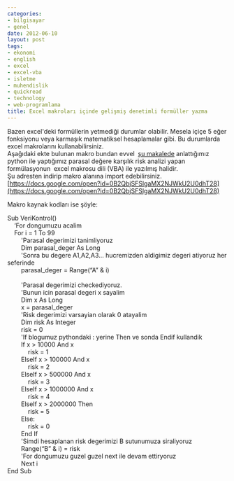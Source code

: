 ```yaml
---
categories:
- bilgisayar
- genel
date: 2012-06-10
layout: post
tags:
- ekonomi
- english
- excel
- excel-vba
- isletme
- muhendislik
- quickread
- technology
- web-programlama
title: Excel makroları içinde gelişmiş denetimli formüller yazma
---
```


Bazen excel'deki formüllerin yetmediği durumlar olabilir. Mesela içiçe 5 eğer fonksiyonu veya karmaşık matematiksel hesaplamalar gibi. Bu durumlarda excel makrolarını kullanabilirsiniz.  
Aşağıdaki ekte bulunan makro bundan evvel  [şu makalede](http://blog.suatatan.com/2012/06/python-ile-excel-manipulasyonu.html) anlattığımız python ile yaptığımız parasal değere karşılık risk analizi yapan formülasyonun  excel makrosu dili (VBA) ile yazılmış halidir.  
Şu adresten indirip makro alanına import edebilirsiniz.  
[https://docs.google.com/open?id=0B2QbjSFSlgaMX2NJWkU2U0dhT28](https://docs.google.com/open?id=0B2QbjSFSlgaMX2NJWkU2U0dhT28)  
  
Makro kaynak kodları ise şöyle:  
  
  
Sub VeriKontrol()  
    ‘For dongumuzu acalim  
    For i = 1 To 99  
        'Parasal degerimizi tanimliyoruz  
        Dim parasal\_deger As Long  
        'Sonra bu degere A1,A2,A3… hucremizden aldigimiz degeri atiyoruz her seferinde  
        parasal\_deger = Range(“A” & i)  
          
        'Parasal degerimizi checkediyoruz.  
        'Bunun icin parasal degeri x sayalim  
        Dim x As Long  
        x = parasal\_deger  
        'Risk degerimizi varsayian olarak 0 atayalim  
        Dim risk As Integer  
        risk = 0  
        'If blogumuz pythondaki : yerine Then ve sonda Endif kullandik  
        If x > 10000 And x  
            risk = 1  
        ElseIf x > 100000 And x  
            risk = 2  
        ElseIf x > 500000 And x  
            risk = 3  
        ElseIf x > 1000000 And x  
            risk = 4  
        ElseIf x > 2000000 Then  
            risk = 5  
        Else:  
            risk = 0  
        End If  
        'Simdi hesaplanan risk degerimizi B sutunumuza siraliyoruz  
        Range(“B” & i) = risk  
        'For dongumuzu guzel guzel next ile devam ettiryoruz  
        Next i  
End Sub
